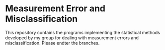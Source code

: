 # Measurement Error and Misclassification

This repository contains the programs implementing the statistical methods developed by my group for dealing with measurement errors and misclassification. Please endter the branches.
